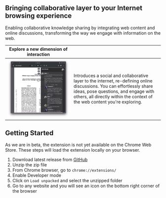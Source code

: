 ## Bringing collaborative layer to your Internet browsing experience

Enabling collaborative knowledge sharing by integrating web content and online discussions, transforming the way we engage with information on the web.

| Explore a new dimension of interaction |   |
|---|---|
| ![](https://raw.githubusercontent.com/jinglescode/web-content-conversation/main/assets/screenshot-discuss.png) | Introduces a social and collaborative layer to the internet, re-defining online discussions. You can effortlessly share ideas, pose questions, and engage with others, all directly within the context of the web content you're exploring. |

## Getting Started

As we are in beta, the extension is not yet available on the Chrome Web Store. These steps will load the extension locally on your browser.

1. Download latest release from [GitHub](https://github.com/jinglescode/web-content-conversation/raw/main/releases/web-content-conversation.zip)
2. Unzip the zip file
3. From Chrome browser, go to `chrome://extensions/`
4. Enable Developer mode
5. Click on `Load unpacked` and select the unzipped folder
6. Go to any website and you will see an icon on the bottom right corner of the browser
